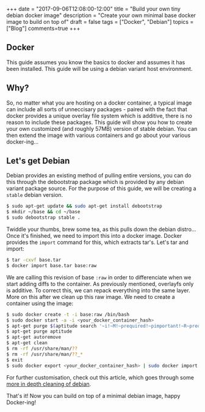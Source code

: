 +++
date = "2017-09-06T12:08:00-12:00"
title = "Build your own tiny debian docker image"
description = "Create your own minimal base docker image to build on top of"
draft = false
tags = ["Docker", "Debian"]
topics = ["Blog"]
comments=true
+++

## Docker
This guide assumes you know the basics to docker and assumes it has been installed. This guide will be using a debian variant host environment.

## Why?
So, no matter what you are hosting on a docker container, a typical image can include all sorts of unneccisary packages - paired with the fact that docker provides a unique overlay file system which is additive, there is no reason to include these packages. This guide will show you how to create your own customized (and roughly 57MB) version of stable debian. You can then extend the image with various containers and go about your various docker-ing...

## Let's get Debian

Debian provides an existing method of pulling entire versions, you can do this through the debootstrap package which is provided by any debian variant package source. For the purpose of this guide, we will be creating a `stable` debian version.

```sh
$ sudo apt-get update && sudo apt-get install debootstrap
$ mkdir ~/base && cd ~/base
$ sudo debootstrap stable .
```

Twiddle your thumbs, brew some tea, as this pulls down the debian distro...
Once it's finished, we need to import this into a docker image. Docker provides the `import` command for this, which extracts tar's. Let's tar and import:

```sh
$ tar -cxvf base.tar
$ docker import base.tar base:raw
```

We are calling this revision of base `:raw` in order to differenciate when we start adding diffs to the container. As previously mentioned, overlayfs only is additive. To correct this, we can repack everything into the same layer. More on this after we clean up this raw image. We need to create a container using the image:

```sh
$ sudo docker create -t -i base:raw /bin/bash
$ sudo docker start -a -i <your_docker_container_hash>
$ apt-get purge $(aptitude search '~i!~M!~prequired!~pimportant!~R~prequired!~R~R~prequired!~R~pimportant!~R~R~pimportant!busybox!grub!initramfs-tools' | awk '{print $2}')
$ apt-get purge aptitude
$ apt-get autoremove
$ apt-get clean
$ rm -rf /usr/share/man/??
$ rm -rf /usr/share/man/??_*
$ exit
$ sudo docker export <your_docker_container_hash> | sudo docker import - base:raw
```

For further customisation, check out this article, which goes through some [more in depth cleaning of debian](https://wiki.debian.org/ReduceDebian).

That's it! Now you can build on top of a minimal debian image, happy Docker-ing!
